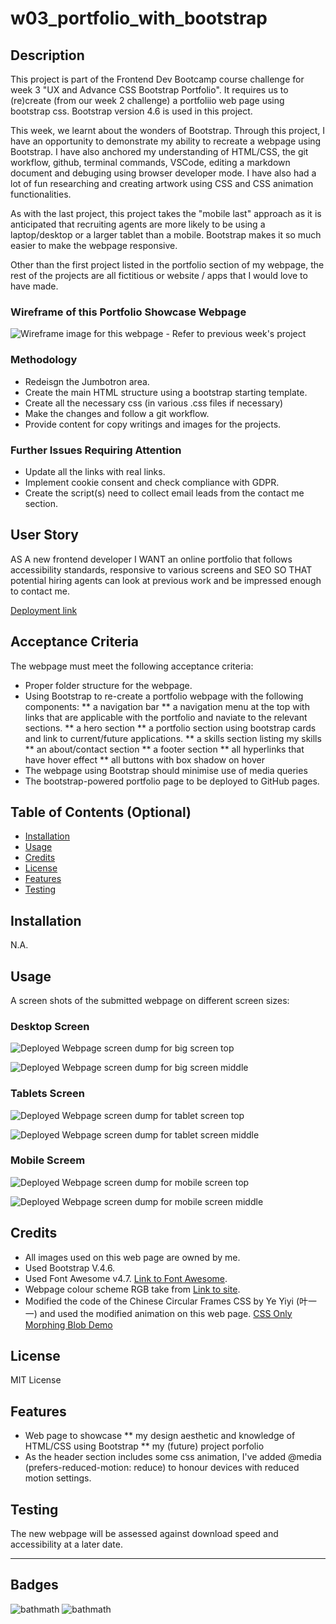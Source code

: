 # w03_portfolio_with_bootstrap


## Description

This project is part of the Frontend Dev Bootcamp course challenge for week 3 "UX and Advance CSS Bootstrap Portfolio". It requires us to (re)create (from our week 2 challenge) a portfoliio web page using bootstrap css. Bootstrap version 4.6 is used in this project.

This week, we learnt about the wonders of Bootstrap. Through this project, I have an opportunity to demonstrate my ability to recreate a webpage using Bootstrap. I have also anchored my understanding of HTML/CSS, the git workflow, github, terminal commands, VSCode, editing a markdown document and debuging using browser developer mode. I have also had a lot of fun researching and creating artwork using CSS and CSS animation functionalities.  

As with the last project, this project takes the "mobile last" approach as it is anticipated that recruiting agents are more likely to be using a laptop/desktop or a larger tablet than a mobile. Bootstrap makes it so much easier to make the webpage responsive.

Other than the first project listed in the portfolio section of my webpage, the rest of the projects are all fictitious or website / apps that I would love to have made. 


### Wireframe of this Portfolio Showcase Webpage

![Wireframe image for this webpage - Refer to previous week's project](https://github.com/HaveTimeDrinkTea/w02_challenge_portfolio_showcase)



### Methodology

* Redeisgn the Jumbotron area.
* Create the main HTML structure using a bootstrap starting template.
* Create all the necessary css (in various .css files if necessary)
* Make the changes and follow a git workflow.
* Provide content for copy writings and images for the projects.



### Further Issues Requiring Attention

* Update all the links with real links.
* Implement cookie consent and check compliance with GDPR.
* Create the script(s) need to collect email leads from the contact me section.



## User Story

AS A new frontend developer
I WANT an online portfolio that follows accessibility standards, responsive to various screens and SEO
SO THAT potential hiring agents can look at previous work and be impressed enough to contact me.

[Deployment link](https://havetimedrinktea.github.io/w03_portfolio_with_bootstrap/)


## Acceptance Criteria

The webpage must meet the following acceptance criteria:

* Proper folder structure for the webpage.
* Using Bootstrap to re-create a portfolio webpage with the following components:
  ** a navigation bar
  ** a navigation menu at the top with links that are applicable with the portfolio and naviate to the relevant sections.
  ** a hero section
  ** a portfolio section using bootstrap cards and link to current/future applications.
  ** a skills section listing my skills
  ** an about/contact section
  ** a footer section
  ** all hyperlinks that have hover effect 
  ** all buttons with box shadow on hover
* The webpage using Bootstrap should minimise use of media queries
* The bootstrap-powered portfolio page to be deployed to GitHub pages.



## Table of Contents (Optional)

* [Installation](#installation)
* [Usage](#usage)
* [Credits](#credits)
* [License](#license)
* [Features](#features)
* [Testing](#testing)


## Installation

N.A.


## Usage 

A screen shots of the submitted webpage on different screen sizes:

### Desktop Screen

![Deployed Webpage screen dump for big screen top](assets/images/screenshot_big_top.png)

![Deployed Webpage screen dump for big screen middle](assets/images/screenshot_big_middle.png)


### Tablets Screen

![Deployed Webpage screen dump for tablet screen top](assets/images/screenshot_medium_top.png)

![Deployed Webpage screen dump for tablet screen middle](assets/images/screenshot_medium_middle.png)


### Mobile Screem

![Deployed Webpage screen dump for mobile screen top](assets/images/screenshot_small_top.png)

![Deployed Webpage screen dump for mobile  screen middle](assets/images/screenshot_small_middle.png)


## Credits

* All images used on this web page are owned by me.
* Used Bootstrap V.4.6.
* Used Font Awesome v4.7. [Link to Font Awesome](https://fontawesome.com).
* Webpage colour scheme RGB take from [Link to site](http://khroma.co/generator/).
* Modified the code of the Chinese Circular Frames CSS by Ye Yiyi (叶一一) and used the modified animation on this web page. [CSS Only Morphing Blob Demo](https://juejin.cn/post/7143499534025359374)



## License

MIT License



## Features

* Web page to showcase 
  ** my design aesthetic and knowledge of HTML/CSS using Bootstrap
  ** my (future) project porfolio 
* As the header section includes some css animation, I've added @media (prefers-reduced-motion: reduce) to honour devices with reduced motion settings.


	
	
## Testing

The new webpage will be assessed against download speed and accessibility at a later date. 



---

## Badges

![bathmath](https://img.shields.io/badge/Memo%20League-Golden-yellow)
![bathmath](https://img.shields.io/badge/SoloLearn%20League-Mars-red)

